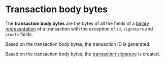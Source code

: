 # Transaction body bytes

The **transaction body bytes** are the bytes of all the fields of a [binary representation](/blockchain/transaction-data-structure.md) of a transaction with the exception of `id`, `signature` and `proofs` fields.

Based on the transaction body bytes, the transaction ID is generated.

Based on the transaction body bytes, the [transaction signature](/blockchain/transaction-signature.md) is created.
